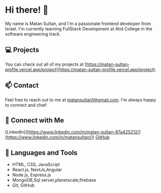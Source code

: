 # Hi there! 👋

My name is Matan Sultan, and I'm a passionate frontend developer from Israel. I'm currently learning FullStack Development at Atid College in the software engineering track.

## 💻 Projects

You can check out all of my projects at [https://matan-sultan-profile.vercel.app/project](https://matan-sultan-profile.vercel.app/project).

## 📫 Contact

Feel free to reach out to me at matansultan1@gmail.com. I'm always happy to connect and chat!

## 🌟 Connect with Me

[LinkedIn]([https://www.linkedin.com/in/matan-sultan-87a425212/](https://www.linkedin.com/in/matansultan/])
[GitHub](https://github.com/MatanSultan)


## 🔨 Languages and Tools

- HTML, CSS, JavaScript
- React.js, NextJs,Angular
- Node.js, Express.js
- MongoDB,Sql server,planetscale,firebase
- Git, GitHub

